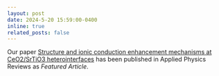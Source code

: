 ```yaml
---
layout: post
date: 2024-5-20 15:59:00-0400
inline: true
related_posts: false
---
```


Our paper [Structure and ionic conduction enhancement mechanisms at CeO2/SrTiO3 heterointerfaces](https://pubs.aip.org/aip/apr/article/11/2/021420/3294312/Structure-and-ionic-conduction-enhancement) has been published in Applied Physics Reviews as *Featured Article*.